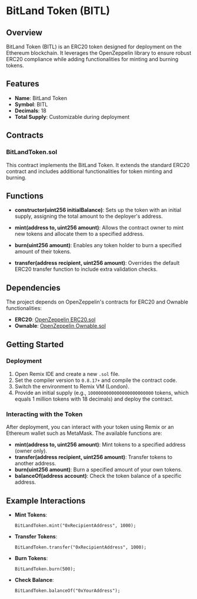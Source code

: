 # BitLand Token (BITL)

## Overview

BitLand Token (BITL) is an ERC20 token designed for deployment on the Ethereum blockchain. It leverages the OpenZeppelin library to ensure robust ERC20 compliance while adding functionalities for minting and burning tokens.

## Features

- **Name**: BitLand Token
- **Symbol**: BITL
- **Decimals**: 18
- **Total Supply**: Customizable during deployment

## Contracts

### BitLandToken.sol

This contract implements the BitLand Token. It extends the standard ERC20 contract and includes additional functionalities for token minting and burning.

## Functions

- **constructor(uint256 initialBalance)**: Sets up the token with an initial supply, assigning the total amount to the deployer's address.

- **mint(address to, uint256 amount)**: Allows the contract owner to mint new tokens and allocate them to a specified address.

- **burn(uint256 amount)**: Enables any token holder to burn a specified amount of their tokens.

- **transfer(address recipient, uint256 amount)**: Overrides the default ERC20 transfer function to include extra validation checks.

## Dependencies

The project depends on OpenZeppelin's contracts for ERC20 and Ownable functionalities:

- **ERC20**: [OpenZeppelin ERC20.sol](https://github.com/OpenZeppelin/openzeppelin-contracts/blob/v4.9.5/contracts/token/ERC20/ERC20.sol)
- **Ownable**: [OpenZeppelin Ownable.sol](https://github.com/OpenZeppelin/openzeppelin-contracts/blob/v4.9.5/contracts/access/Ownable.sol)

## Getting Started

### Deployment

1. Open Remix IDE and create a new `.sol` file.
2. Set the compiler version to `0.8.17+` and compile the contract code.
3. Switch the environment to Remix VM (London).
4. Provide an initial supply (e.g., `1000000000000000000000000` tokens, which equals 1 million tokens with 18 decimals) and deploy the contract.

### Interacting with the Token

After deployment, you can interact with your token using Remix or an Ethereum wallet such as MetaMask. The available functions are:

- **mint(address to, uint256 amount)**: Mint tokens to a specified address (owner only).
- **transfer(address recipient, uint256 amount)**: Transfer tokens to another address.
- **burn(uint256 amount)**: Burn a specified amount of your own tokens.
- **balanceOf(address account)**: Check the token balance of a specific address.

## Example Interactions

- **Mint Tokens**:
  ```solidity
  BitLandToken.mint("0xRecipientAddress", 1000);
  ```

- **Transfer Tokens**:
  ```solidity
  BitLandToken.transfer("0xRecipientAddress", 1000);
  ```

- **Burn Tokens**:
  ```solidity
  BitLandToken.burn(500);
  ```

- **Check Balance**:
  ```solidity
  BitLandToken.balanceOf("0xYourAddress");
  ```
